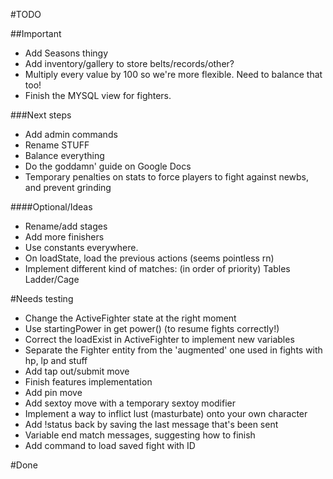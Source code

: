 #TODO

##Important
-   Add Seasons thingy
-   Add inventory/gallery to store belts/records/other?
-   Multiply every value by 100 so we're more flexible. Need to balance that too!
-   Finish the MYSQL view for fighters.

###Next steps
-   Add admin commands
-   Rename STUFF
-   Balance everything
-   Do the goddamn' guide on Google Docs
-   Temporary penalties on stats to force players to fight against newbs, and prevent grinding

####Optional/Ideas
-   Rename/add stages
-   Add more finishers
-   Use constants everywhere.
-   On loadState, load the previous actions (seems pointless rn)
-   Implement different kind of matches: (in order of priority)
    Tables
    Ladder/Cage

#Needs testing
*   Change the ActiveFighter state at the right moment
*   Use startingPower in get power() (to resume fights correctly!)
*   Correct the loadExist in ActiveFighter to implement new variables
*   Separate the Fighter entity from the 'augmented' one used in fights with hp, lp and stuff
*   Add tap out/submit move
*   Finish features implementation
*   Add pin move
*   Add sextoy move with a temporary sextoy modifier
*   Implement a way to inflict lust (masturbate) onto your own character
*   Add !status back by saving the last message that's been sent
*   Variable end match messages, suggesting how to finish
*   Add command to load saved fight with ID

#Done

